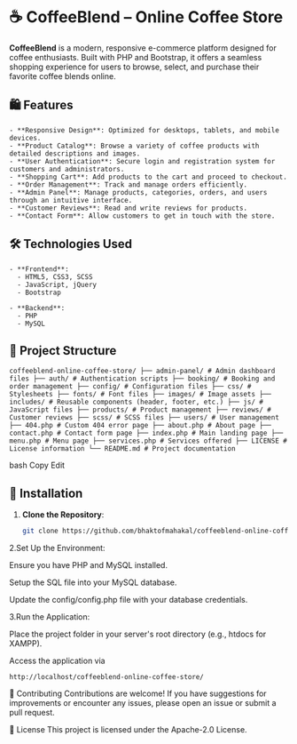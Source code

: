 # ☕ CoffeeBlend – Online Coffee Store

**CoffeeBlend** is a modern, responsive e-commerce platform designed for coffee enthusiasts. Built with PHP and Bootstrap, it offers a seamless shopping experience for users to browse, select, and purchase their favorite coffee blends online.

## 🛍️ Features

    - **Responsive Design**: Optimized for desktops, tablets, and mobile devices.
    - **Product Catalog**: Browse a variety of coffee products with detailed descriptions and images.
    - **User Authentication**: Secure login and registration system for customers and administrators.
    - **Shopping Cart**: Add products to the cart and proceed to checkout.
    - **Order Management**: Track and manage orders efficiently.
    - **Admin Panel**: Manage products, categories, orders, and users through an intuitive interface.
    - **Customer Reviews**: Read and write reviews for products.
    - **Contact Form**: Allow customers to get in touch with the store.

## 🛠️ Technologies Used

    - **Frontend**:
      - HTML5, CSS3, SCSS
      - JavaScript, jQuery
      - Bootstrap

    - **Backend**:
      - PHP
      - MySQL

## 📁 Project Structure

    coffeeblend-online-coffee-store/ ├── admin-panel/ # Admin dashboard files ├── auth/ # Authentication scripts ├── booking/ # Booking and order management ├── config/ # Configuration files ├── css/ # Stylesheets ├── fonts/ # Font files ├── images/ # Image assets ├── includes/ # Reusable components (header, footer, etc.) ├── js/ # JavaScript files ├── products/ # Product management ├── reviews/ # Customer reviews ├── scss/ # SCSS files ├── users/ # User management ├── 404.php # Custom 404 error page ├── about.php # About page ├── contact.php # Contact form page ├── index.php # Main landing page ├── menu.php # Menu page ├── services.php # Services offered ├── LICENSE # License information └── README.md # Project documentation

bash
Copy
Edit

## 🚀 Installation

1. **Clone the Repository**:
   ```bash
   git clone https://github.com/bhaktofmahakal/coffeeblend-online-coffee-store.git
2.Set Up the Environment:

Ensure you have PHP and MySQL installed.

Setup the  SQL file into your MySQL database.

Update the config/config.php file with your database credentials.

3.Run the Application:

Place the project folder in your server's root directory (e.g., htdocs for XAMPP).

Access the application via

    http://localhost/coffeeblend-online-coffee-store/

🤝 Contributing
Contributions are welcome! If you have suggestions for improvements or encounter any issues, please open an issue or submit a pull request.

📄 License
This project is licensed under the Apache-2.0 License.


